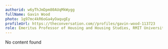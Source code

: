 ```yaml
---
authorid: w6yThJmDpm80AUqMkWygg
fullName: Gavin Wood
photo: 1g97mc4kR6oGa4yOaqugEy
profileUrl: https://theconversation.com//profiles/gavin-wood-113723
role: Emeritus Professor of Housing and Housing Studies, RMIT University
---
```

No content found